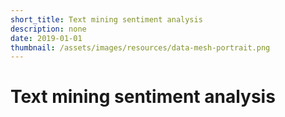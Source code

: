 ```yaml
---
short_title: Text mining sentiment analysis
description: none
date: 2019-01-01
thumbnail: /assets/images/resources/data-mesh-portrait.png
---
```


# Text mining sentiment analysis
